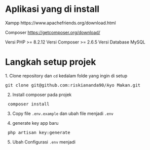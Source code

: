 <h1>Aplikasi yang di install</h1>
Xampp
https://www.apachefriends.org/download.html

Composer
https://getcomposer.org/download/

Versi PHP >= 8.2.12
Versi Composer >= 2.6.5
Versi Database MySQL

<h1>Langkah setup projek</h1>
1. Clone repository dan <code>cd</code> kedalam folde yang ingin di setup
<pre>git clone git@github.com:riskiananda90/Ayo_Makan.git</pre>

2. Install composer pada projek
<pre> composer install</pre>

3. Copy file <code>.env.example</code> dan ubah file menjadi <code>.env</code>

4. generate key app baru
<pre> php artisan key:generate </pre>

5. Ubah Configurasi <code>.env</code> menjadi

